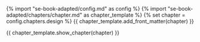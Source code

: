 <frontmatter>
{% import "se-book-adapted/config.md" as config %}
{% import "se-book-adapted/chapters/chapter.md" as chapter_template %}
{% set chapter = config.chapters.design %}
{{ chapter_template.add_front_matter(chapter) }}
</frontmatter>

{{ chapter_template.show_chapter(chapter) }}
